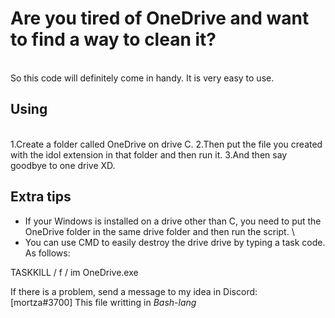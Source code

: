 # Are you tired of OneDrive and want to find a way to clean it?
\
So this code will definitely come in handy.
It is very easy to use.

## Using
\
1.Create a folder called OneDrive on drive C.
2.Then put the file you created with the idol extension in that folder and then run it.
3.And then say goodbye to one drive XD.

## Extra tips

+ If your Windows is installed on a drive other than C, you need to put the OneDrive folder in the same drive folder and then run the script.
\
+ You can use CMD to easily destroy the drive drive by typing a task code.
As follows:

 TASKKILL / f / im OneDrive.exe 

If there is a problem, send a message to my idea in Discord: \
[mortza#3700]
This file writting in _Bash-lang_
